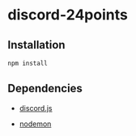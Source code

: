 # discord-24points

## Installation

```sh
npm install
```

## Dependencies

- [discord.js](https://discord.js.org/#/)

- [nodemon](https://nodemon.io/)
